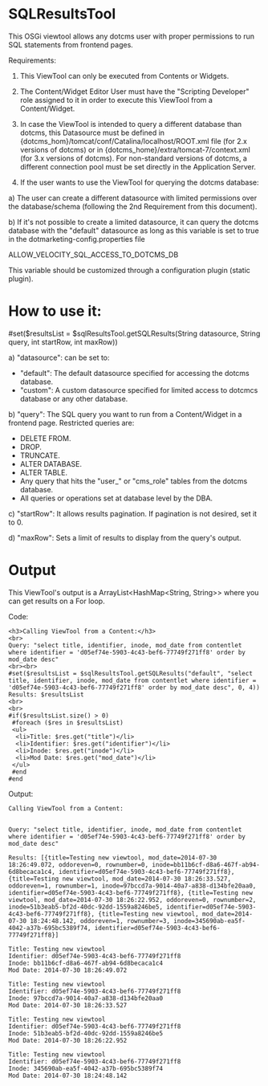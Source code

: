 SQLResultsTool
==============

This OSGi viewtool allows any dotcms user with proper permissions to run SQL statements from frontend pages.

Requirements:

1. This ViewTool can only be executed from Contents or Widgets.

2. The Content/Widget Editor User must have the "Scripting Developer" role assigned to it in order to execute this ViewTool from a Content/Widget.

3. In case the ViewTool is intended to query a different database than dotcms, this Datasource must be defined in {dotcms_hom}/tomcat/conf/Catalina/localhost/ROOT.xml file (for 2.x versions of dotcms) or in {dotcms_home}/extra/tomcat-7/context.xml (for 3.x versions of dotcms). For non-standard versions of dotcms, a different connection pool must be set directly in the Application Server.

4. If the user wants to use the ViewTool for querying the dotcms database:

a) The user can create a different datasource with limited permissions over the database/schema (following the 2nd Requirement from this document).

b) If it's not possible to create a limited datasource, it can query the dotcms database with the "default" datasource as long as this variable is set to true in the dotmarketing-config.properties file

ALLOW_VELOCITY_SQL_ACCESS_TO_DOTCMS_DB

This variable should be customized through a configuration plugin (static plugin).

How to use it: 
=============

#set($resultsList = $sqlResultsTool.getSQLResults(String datasource, String query, int startRow, int maxRow))

a) "datasource": can be set to:

- "default": The default datasource specified for accessing the dotcms database.
- "custom": A custom datasource specified for limited access to dotcmcs database or any other database.

b) "query": The SQL query you want to run from a Content/Widget in a frontend page. Restricted queries are:

- DELETE FROM.
- DROP.
- TRUNCATE.
- ALTER DATABASE.
- ALTER TABLE.
- Any query that hits the "user_" or "cms_role" tables from the dotcms database.
- All queries or operations set at database level by the DBA.

c) "startRow": It allows results pagination. If pagination is not desired, set it to 0.

d) "maxRow": Sets a limit of results to display from the query's output.

Output
======

This ViewTool's output is a ArrayList<HashMap<String, String>> where you can get results on a For loop.

Code:
```
<h3>Calling ViewTool from a Content:</h3>
<br>
Query: "select title, identifier, inode, mod_date from contentlet where identifier = 'd05ef74e-5903-4c43-bef6-77749f271ff8' order by mod_date desc"
<br><br>
#set($resultsList = $sqlResultsTool.getSQLResults("default", "select title, identifier, inode, mod_date from contentlet where identifier = 'd05ef74e-5903-4c43-bef6-77749f271ff8' order by mod_date desc", 0, 4))
Results: $resultsList
<br>
<br>
#if($resultsList.size() > 0)
 #foreach ($res in $resultsList)
 <ul>
  <li>Title: $res.get("title")</li>
  <li>Identifier: $res.get("identifier")</li>
  <li>Inode: $res.get("inode")</li>
  <li>Mod Date: $res.get("mod_date")</li>
 </ul>
 #end
#end
```
Output:
```
Calling ViewTool from a Content:


Query: "select title, identifier, inode, mod_date from contentlet where identifier = 'd05ef74e-5903-4c43-bef6-77749f271ff8' order by mod_date desc" 

Results: [{title=Testing new viewtool, mod_date=2014-07-30 18:26:49.072, oddoreven=0, rownumber=0, inode=bb11b6cf-d8a6-467f-ab94-6d8becaca1c4, identifier=d05ef74e-5903-4c43-bef6-77749f271ff8}, {title=Testing new viewtool, mod_date=2014-07-30 18:26:33.527, oddoreven=1, rownumber=1, inode=97bccd7a-9014-40a7-a838-d134bfe20aa0, identifier=d05ef74e-5903-4c43-bef6-77749f271ff8}, {title=Testing new viewtool, mod_date=2014-07-30 18:26:22.952, oddoreven=0, rownumber=2, inode=51b3eab5-bf2d-40dc-92dd-1559a8246be5, identifier=d05ef74e-5903-4c43-bef6-77749f271ff8}, {title=Testing new viewtool, mod_date=2014-07-30 18:24:48.142, oddoreven=1, rownumber=3, inode=345690ab-ea5f-4042-a37b-695bc5389f74, identifier=d05ef74e-5903-4c43-bef6-77749f271ff8}] 

Title: Testing new viewtool
Identifier: d05ef74e-5903-4c43-bef6-77749f271ff8
Inode: bb11b6cf-d8a6-467f-ab94-6d8becaca1c4
Mod Date: 2014-07-30 18:26:49.072

Title: Testing new viewtool
Identifier: d05ef74e-5903-4c43-bef6-77749f271ff8
Inode: 97bccd7a-9014-40a7-a838-d134bfe20aa0
Mod Date: 2014-07-30 18:26:33.527

Title: Testing new viewtool
Identifier: d05ef74e-5903-4c43-bef6-77749f271ff8
Inode: 51b3eab5-bf2d-40dc-92dd-1559a8246be5
Mod Date: 2014-07-30 18:26:22.952

Title: Testing new viewtool
Identifier: d05ef74e-5903-4c43-bef6-77749f271ff8
Inode: 345690ab-ea5f-4042-a37b-695bc5389f74
Mod Date: 2014-07-30 18:24:48.142
```

